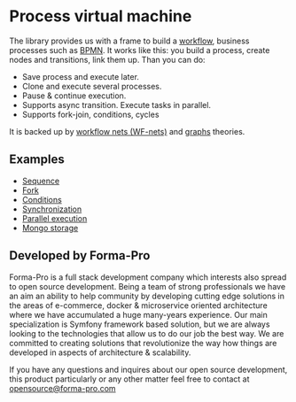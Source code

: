 # Process virtual machine

The library provides us with a frame to build a [workflow](https://en.wikipedia.org/wiki/Workflow), business processes such as [BPMN](http://www.bpmn.org/). 
It works like this: you build a process, create nodes and transitions, link them up. Than you can do:

* Save process and execute later.
* Clone and execute several processes.
* Pause & continue execution. 
* Supports async transition. Execute tasks in parallel.
* Supports fork-join, conditions, cycles 

It is backed up by [workflow nets (WF-nets)](https://en.wikipedia.org/wiki/Petri_net) and [graphs](https://en.wikipedia.org/wiki/Graph_theory) theories.
        
## Examples

* [Sequence](docs/sequence-example.md)
* [Fork](docs/fork-example.md)
* [Conditions](docs/conditions-example.md)
* [Synchronization](docs/synchronization-example.md)
* [Parallel execution](docs/parallel-execution-with-enqueue.md)
* [Mongo storage](docs/mongo-storage-example.md)

## Developed by Forma-Pro

Forma-Pro is a full stack development company which interests also spread to open source development. 
Being a team of strong professionals we have an aim an ability to help community by developing cutting edge solutions in the areas of e-commerce, docker & microservice oriented architecture where we have accumulated a huge many-years experience. 
Our main specialization is Symfony framework based solution, but we are always looking to the technologies that allow us to do our job the best way. We are committed to creating solutions that revolutionize the way how things are developed in aspects of architecture & scalability.

If you have any questions and inquires about our open source development, this product particularly or any other matter feel free to contact at opensource@forma-pro.com

